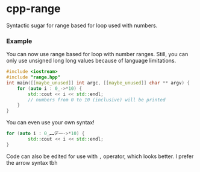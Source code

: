 # cpp-range
Syntactic sugar for range based for loop used with numbers.
### Example
You can now use range based for loop with number ranges. Still, you can only use unsigned long long values because of language limitations.
```cpp
#include <iostream>
#include "range.hpp"
int main([[maybe_unused]] int argc, [[maybe_unused]] char ** argv) {
	for (auto i : 0_->*10) {
		std::cout << i << std::endl;
		// numbers from 0 to 10 (inclusive) will be printed
	}
}
```
You can even use your own syntax!
```cpp
for (auto i : 0_︻デ一->*10) {
		std::cout << i << std::endl;
}
```
Code can also be edited for use with `,` operator, which looks better. I prefer the arrow syntax tbh
